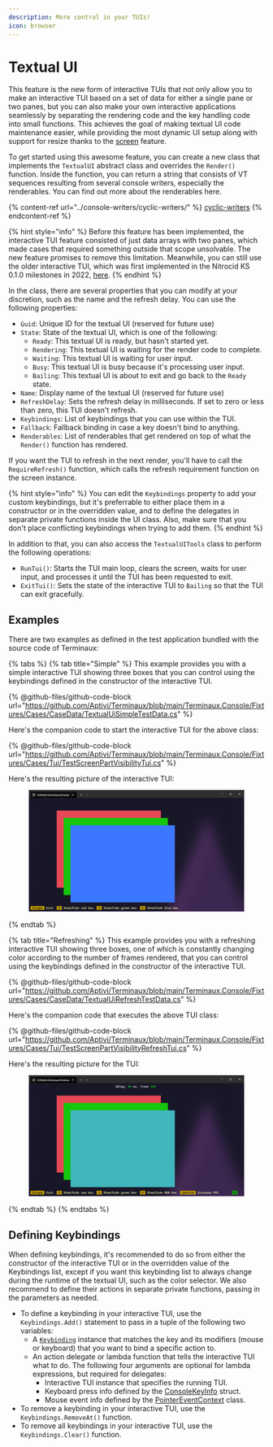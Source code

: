 ```yaml
---
description: More control in your TUIs!
icon: browser
---
```


# Textual UI

This feature is the new form of interactive TUIs that not only allow you to make an interactive TUI based on a set of data for either a single pane or two panes, but you can also make your own interactive applications seamlessly by separating the rendering code and the key handling code into small functions. This achieves the goal of making textual UI code maintenance easier, while providing the most dynamic UI setup along with support for resize thanks to the [screen](console-screen.md) feature.

To get started using this awesome feature, you can create a new class that implements the `TextualUI` abstract class and overrides the `Render()` function. Inside the function, you can return a string that consists of VT sequences resulting from several console writers, especially the renderables. You can find out more about the renderables here.

{% content-ref url="../console-writers/cyclic-writers/" %}
[cyclic-writers](../console-writers/cyclic-writers/)
{% endcontent-ref %}

{% hint style="info" %}
Before this feature has been implemented, the interactive TUI feature consisted of just data arrays with two panes, which made cases that required something outside that scope unsolvable. The new feature promises to remove this limitation. Meanwhile, you can still use the older interactive TUI, which was first implemented in the Nitrocid KS 0.1.0 milestones in 2022, [here](interactive-tui.md).
{% endhint %}

In the class, there are several properties that you can modify at your discretion, such as the name and the refresh delay. You can use the following properties:

* `Guid`: Unique ID for the textual UI (reserved for future use)
* `State`: State of the textual UI, which is one of the following:
  * `Ready`: This textual UI is ready, but hasn't started yet.
  * `Rendering`: This textual UI is waiting for the render code to complete.
  * `Waiting`: This textual UI is waiting for user input.
  * `Busy`: This textual UI is busy because it's processing user input.
  * `Bailing`: This textual UI is about to exit and go back to the `Ready` state.
* `Name`: Display name of the textual UI (reserved for future use)
* `RefreshDelay`: Sets the refresh delay in milliseconds. If set to zero or less than zero, this TUI doesn't refresh.
* `Keybindings`: List of keybindings that you can use within the TUI.
* `Fallback`: Fallback binding in case a key doesn't bind to anything.
* `Renderables`: List of renderables that get rendered on top of what the `Render()` function has rendered.

If you want the TUI to refresh in the next render, you'll have to call the `RequireRefresh()` function, which calls the refresh requirement function on the screen instance.

{% hint style="info" %}
You can edit the `Keybindings` property to add your custom keybindings, but it's preferrable to either place them in a constructor or in the overridden value, and to define the delegates in separate private functions inside the UI class. Also, make sure that you don't place conflicting keybindings when trying to add them.
{% endhint %}

In addition to that, you can also access the `TextualUITools` class to perform the following operations:

* `RunTui()`: Starts the TUI main loop, clears the screen, waits for user input, and processes it until the TUI has been requested to exit.
* `ExitTui()`: Sets the state of the interactive TUI to `Bailing` so that the TUI can exit gracefully.

## Examples

There are two examples as defined in the test application bundled with the source code of Terminaux:

{% tabs %}
{% tab title="Simple" %}
This example provides you with a simple interactive TUI showing three boxes that you can control using the keybindings defined in the constructor of the interactive TUI.

{% @github-files/github-code-block url="https://github.com/Aptivi/Terminaux/blob/main/Terminaux.Console/Fixtures/Cases/CaseData/TextualUiSimpleTestData.cs" %}

Here's the companion code to start the interactive TUI for the above class:

{% @github-files/github-code-block url="https://github.com/Aptivi/Terminaux/blob/main/Terminaux.Console/Fixtures/Cases/Tui/TestScreenPartVisibilityTui.cs" %}

Here's the resulting picture of the interactive TUI:

<figure><img src="../../../.gitbook/assets/image (2) (1) (1) (1).png" alt=""><figcaption></figcaption></figure>
{% endtab %}

{% tab title="Refreshing" %}
This example provides you with a refreshing interactive TUI showing three boxes, one of which is constantly changing color according to the number of frames rendered, that you can control using the keybindings defined in the constructor of the interactive TUI.

{% @github-files/github-code-block url="https://github.com/Aptivi/Terminaux/blob/main/Terminaux.Console/Fixtures/Cases/CaseData/TextualUiRefreshTestData.cs" %}

Here's the companion code that executes the above TUI class:

{% @github-files/github-code-block url="https://github.com/Aptivi/Terminaux/blob/main/Terminaux.Console/Fixtures/Cases/Tui/TestScreenPartVisibilityRefreshTui.cs" %}

Here's the resulting picture for the TUI:

<figure><img src="../../../.gitbook/assets/image (1) (1) (1) (1) (1).png" alt=""><figcaption></figcaption></figure>
{% endtab %}
{% endtabs %}

## Defining Keybindings

When defining keybindings, it's recommended to do so from either the constructor of the interactive TUI or in the overridden value of the Keybindings list, except if you want this keybinding list to always change during the runtime of the textual UI, such as the color selector. We also recommend to define their actions in separate private functions, passing in the parameters as needed.

* To define a keybinding in your interactive TUI, use the `Keybindings.Add()` statement to pass in a tuple of the following two variables:
  * A [`Keybinding`](../../input-reader/other-input/keybindings.md) instance that matches the key and its modifiers (mouse or keyboard) that you want to bind a specific action to.
  * An action delegate or lambda function that tells the interactive TUI what to do. The following four arguments are optional for lambda expressions, but required for delegates:
    * Interactive TUI instance that specifies the running TUI.
    * Keyboard press info defined by the [ConsoleKeyInfo](https://learn.microsoft.com/en-us/dotnet/api/system.consolekeyinfo) struct.
    * Mouse event info defined by the [PointerEventContext](../../input-reader/pointer-events.md) class.
* To remove a keybinding in your interactive TUI, use the `Keybindings.RemoveAt()` function.
* To remove all keybindings in your interactive TUI, use the `Keybindings.Clear()` function.
